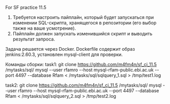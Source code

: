 For SF practice 11.5


1. Требуется настроить пайплайн, который будет запускаться при изменении SQL-скрипта, хранящегося в репозитории (его выбор также на ваше усмотрение).
2. Пайплайн должен запускать изменившийся скрипт и выводить результат запроса.

Задача решается через Docker. Dockerfile содержит образ jenkins:2.60.3, установлен mysql-client для проверки.

Команды сборки:
task1:
git clone https://github.com/m4fm4n/sf_ci_11.5 /mytasks/sql/
mysql --user rfamro --host mysql-rfam-public.ebi.ac.uk --port 4497 --database Rfam < /mytasks/sql/sqlquery_1.sql > /tmp/test1.log

task2:
git clone https://github.com/m4fm4n/sf_ci_11.5 /mytasks/sql/
mysql --user rfamro --host mysql-rfam-public.ebi.ac.uk --port 4497 --database Rfam < /mytasks/sql/sqlquery_2.sql > /tmp/test2.log

